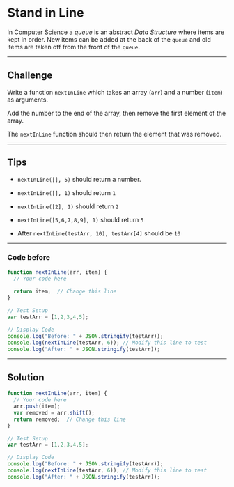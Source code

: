 # Stand in Line

In Computer Science a *queue* is an abstract *Data Structure* where items are kept in order. New items can be added at the back of the `queue` and old items are taken off from the front of the `queue`.

---

## Challenge

Write a function `nextInLine` which takes an array (`arr`) and a number (`item`) as arguments.

Add the number to the end of the array, then remove the first element of the array.

The `nextInLine` function should then return the element that was removed.

---

## Tips

- `nextInLine([], 5)` should return a number.

- `nextInLine([], 1)` should return `1`

- `nextInLine([2], 1)` should return `2`

- `nextInLine([5,6,7,8,9], 1)` should return `5`

- After `nextInLine(testArr, 10), testArr[4]` should be `10`

---

### Code before

```js
function nextInLine(arr, item) {
  // Your code here
  
  return item;  // Change this line
}

// Test Setup
var testArr = [1,2,3,4,5];

// Display Code
console.log("Before: " + JSON.stringify(testArr));
console.log(nextInLine(testArr, 6)); // Modify this line to test
console.log("After: " + JSON.stringify(testArr));
```

---

## Solution

```js
function nextInLine(arr, item) {
  // Your code here
  arr.push(item);
  var removed = arr.shift();
  return removed;  // Change this line
}

// Test Setup
var testArr = [1,2,3,4,5];

// Display Code
console.log("Before: " + JSON.stringify(testArr));
console.log(nextInLine(testArr, 6)); // Modify this line to test
console.log("After: " + JSON.stringify(testArr));
```